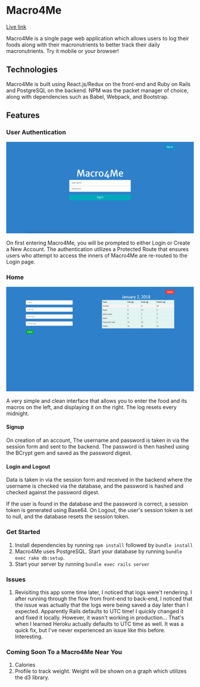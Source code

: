 # Macro4Me

[Live link][heroku]

[heroku]: https://macro4me.herokuapp.com/#/login

Macro4Me is a single page web application which allows users to log their foods along with their macronutrients to better track their daily macronutrients. Try it mobile or your browser!

## Technologies

Macro4Me is built using React.js/Redux on the front-end and Ruby on Rails and PostgreSQL on the backend. NPM was the packet manager of choice, along with dependencies such as Babel, Webpack, and Bootstrap. 

## Features

### User Authentication

![screenshot](./app/assets/images/auth.png)

On first entering Macro4Me, you will be prompted to either Login or Create a New Account. The authentication utilizes a Protected Route that ensures users who attempt to access the inners of Macro4Me are re-routed to the Login page.

### Home

![screenshot](./app/assets/images/home.png)

A very simple and clean interface that allows you to enter the food and its macros on the left, and displaying it on the right. The log resets every midnight.

#### Signup

On creation of an account, The username and password is taken in via the session form and sent to the backend. The password is then hashed using the BCrypt gem and saved as the password digest.

#### Login and Logout

Data is taken in via the session form and received in the backend where the username is checked via the database, and the password is hashed and checked against the password digest.

If the user is found in the database and the password is correct, a session token is generated using Base64. On Logout, the user's session token is set to null, and the database resets the session token.

### Get Started

1. Install dependencies by running `npm install` followed by `bundle install`
2. Macro4Me uses PostgreSQL. Start your database by running `bundle exec rake db:setup`.
3. Start your server by running `bundle exec rails server`


### Issues

1. Revisiting this app some time later, I noticed that logs were't rendering. I after running through the flow from front-end to back-end, I noticed that the issue was actually that the logs were being saved a day later than I expected. Apparently Rails defaults to UTC time! I quickly changed it and fixed it locally. However, it wasn't working in production... That's when I learned Heroku actually defaults to UTC time as well. It was a quick fix, but I've never experienced an issue like this before. Interesting.

### Coming Soon To a Macro4Me Near You

1. Calories
2. Profile to track weight. Weight will be shown on a graph which utilizes the d3 library.
